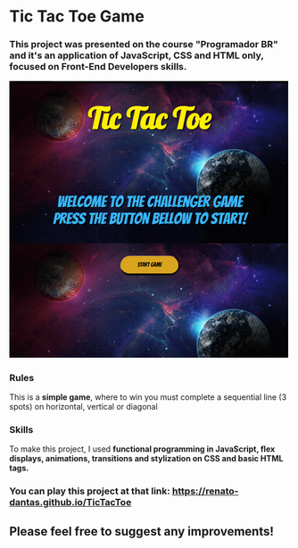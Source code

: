 # Tic Tac Toe Game 

### This project was presented on the course "Programador BR" and it's an application of JavaScript, CSS and HTML only, focused on Front-End Developers skills.

<img src = './images/play.gif' width= '500px'>

### Rules

<p>This is a <strong>simple game</strong>, where to win you must complete a sequential line (3 spots) on horizontal, vertical or diagonal</p>

### Skills

<p>To make this project, I used <strong>functional programming in JavaScript, flex displays, animations, transitions and stylization on CSS and basic HTML tags.</strong></p>

### You can play this project at that link: https://renato-dantas.github.io/TicTacToe

## Please feel free to suggest any improvements!